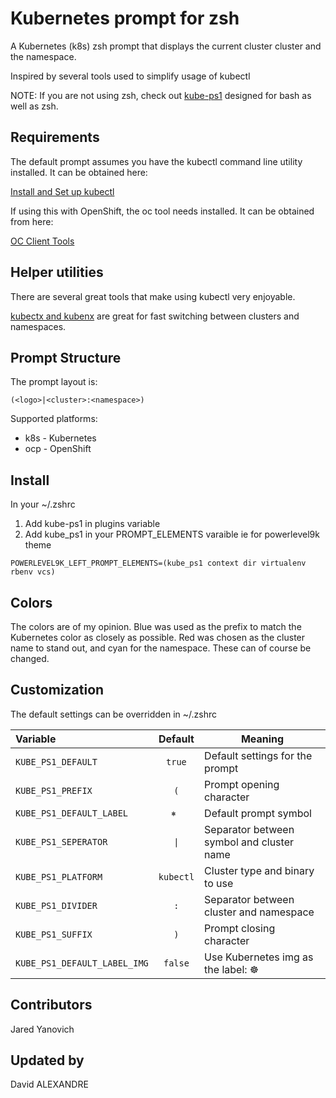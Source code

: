 Kubernetes prompt for zsh
=========================

A Kubernetes (k8s) zsh prompt that displays the current cluster cluster
and the namespace.

Inspired by several tools used to simplify usage of kubectl

NOTE: If you are not using zsh, check out [kube-ps1](https://github.com/jonmosco/kube-ps1) designed for bash
as well as zsh.

## Requirements

The default prompt assumes you have the kubectl command line utility installed.  It
can be obtained here:

[Install and Set up kubectl](https://kubernetes.io/docs/tasks/tools/install-kubectl/)

If using this with OpenShift, the oc tool needs installed.  It can be obtained from here:

[OC Client Tools](https://www.openshift.org/download.html)

## Helper utilities

There are several great tools that make using kubectl very enjoyable.

[kubectx and kubenx](https://github.com/ahmetb/kubectx) are great for
fast switching between clusters and namespaces.

## Prompt Structure

The prompt layout is:

```
(<logo>|<cluster>:<namespace>)
```

Supported platforms:
* k8s - Kubernetes
* ocp - OpenShift

## Install
In your ~/.zshrc
1. Add kube-ps1 in plugins variable
2. Add kube_ps1 in your PROMPT_ELEMENTS varaible 
ie for powerlevel9k theme
```
POWERLEVEL9K_LEFT_PROMPT_ELEMENTS=(kube_ps1 context dir virtualenv rbenv vcs)
```

## Colors

The colors are of my opinion. Blue was used as the prefix to match the Kubernetes
color as closely as possible. Red was chosen as the cluster name to stand out, and cyan
for the namespace.  These can of course be changed.

## Customization

The default settings can be overridden in ~/.zshrc

| Variable | Default | Meaning |
| :------- | :-----: | ------- |
| `KUBE_PS1_DEFAULT` | `true` | Default settings for the prompt |
| `KUBE_PS1_PREFIX` | `(` | Prompt opening character  |
| `KUBE_PS1_DEFAULT_LABEL` | `⎈ ` | Default prompt symbol |
| `KUBE_PS1_SEPERATOR` | `\|` | Separator between symbol and cluster name |
| `KUBE_PS1_PLATFORM` | `kubectl` | Cluster type and binary to use |
| `KUBE_PS1_DIVIDER` | `:` | Separator between cluster and namespace |
| `KUBE_PS1_SUFFIX` | `)` | Prompt closing character |
| `KUBE_PS1_DEFAULT_LABEL_IMG` | `false` | Use Kubernetes img as the label: ☸️  |

## Contributors

Jared Yanovich

## Updated by
David ALEXANDRE
